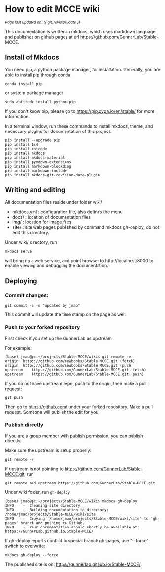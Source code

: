 # How to edit MCCE wiki
<small><i>Page last updated on: {{ git_revision_date }}</i></small>

This documentation is written in mkdocs, which uses markdown language and publishes on github pages at url https://github.com/GunnerLab/Stable-MCCE.

## Install of Mkdocs

You need pip, a python package manager, for installation. Generally, you are able to install pip through conda
```
conda install pip
```
or system package manager
```
sudo aptitude install python-pip
```

If you don't know pip, please go to https://pip.pypa.io/en/stable/ for more information.

In a terminal window, run these commands to install mkdocs, theme, and necessary plugins for documentation of this project.
```
pip install --upgrade pip
pip install bs4
pip install unicode
pip install mkdocs
pip install mkdocs-material
pip install pymdown-extensions
pip install markdown-blockdiag
pip install markdown-include
pip install mkdocs-git-revision-date-plugin
```

##  Writing and editing

All documentation files reside under folder wiki/

* mkdocs.yml : configuration file, also defines the menu
* docs/ : location of documentation files
* img/ : location for image files
* site/ : site web pages published by command mkdocs gh-deploy, do not edit this directory.

Under wiki/ directory, run
```
mkdocs serve
```

will bring up a web service, and point browser to http://localhost:8000 to enable viewing and debugging the documentation.

## Deploying

### Commit changes:
```
git commit -a -m "updated by jmao"
```

This commit will update the time stamp on the page as well.

### Push to your forked repository
First check if you set up the GunnerLab as upstream

For example:
```
(base) jmao@pc:~/projects/Stable-MCCE/wiki$ git remote -v
origin	https://github.com/newbooks/Stable-MCCE.git (fetch)
origin	https://github.com/newbooks/Stable-MCCE.git (push)
upstream	https://github.com/GunnerLab/Stable-MCCE.git (fetch)
upstream	https://github.com/GunnerLab/Stable-MCCE.git (push)
```

If you do not have upstream repo, push to the origin, then make a pull request:
```
git push
```

Then go to https://github.com/ under your forked repository. Make a pull request. Someone will publish the edit for you.

###  Publish directly
If you are a group member with publish permission, you can publish directly.

Make sure the upstream is setup properly:
```
git remote -v
```
If upstream is not pointing to https://github.com/GunnerLab/Stable-MCCE.git, run
```
git remote add upstream https://github.com/GunnerLab/Stable-MCCE.git
```

Under wiki folder, run ```gh-deploy```
```
(base) jmao@pc:~/projects/Stable-MCCE/wiki$ mkdocs gh-deploy
INFO    -  Cleaning site directory 
INFO    -  Building documentation to directory: /home/jmao/projects/Stable-MCCE/wiki/site 
INFO    -  Copying '/home/jmao/projects/Stable-MCCE/wiki/site' to 'gh-pages' branch and pushing to GitHub. 
INFO    -  Your documentation should shortly be available at: https://GunnerLab.github.io/Stable-MCCE/ 
```

If gh-deploy reports conflict in special branch gh-pages, use "--force" switch to overwrite:
```
mkdocs gh-deploy --force
```

The published site is on: https://gunnerlab.github.io/Stable-MCCE/.